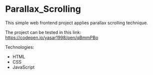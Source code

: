# Parallax_Scrolling
This simple web frontend project applies parallax scrolling technique.

The project can be tested in this link:
https://codepen.io/yasar1998/pen/qBmmPBo

Technologies:
- HTML
- CSS
- JavaScript

